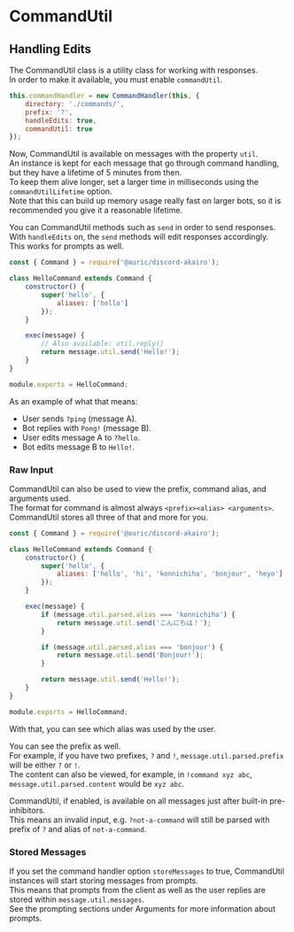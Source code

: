 # CommandUtil

## Handling Edits

The CommandUtil class is a utility class for working with responses.  
In order to make it available, you must enable `commandUtil`.  

```js
this.commandHandler = new CommandHandler(this, {
    directory: './commands/',
    prefix: '?',
    handleEdits: true,
    commandUtil: true
});
```

Now, CommandUtil is available on messages with the property `util`.  
An instance is kept for each message that go through command handling, but they have a lifetime of 5 minutes from then.  
To keep them alive longer, set a larger time in milliseconds using the `commandUtilLifetime` option.  
Note that this can build up memory usage really fast on larger bots, so it is recommended you give it a reasonable lifetime.  

You can CommandUtil methods such as `send` in order to send responses.  
With `handleEdits` on, the `send` methods will edit responses accordingly.  
This works for prompts as well.  

```js
const { Command } = require('@auric/discord-akairo');

class HelloCommand extends Command {
    constructor() {
        super('hello', {
            aliases: ['hello']
        });
    }

    exec(message) {
        // Also available: util.reply()
        return message.util.send('Hello!');
    }
}

module.exports = HelloCommand;
```

As an example of what that means:  

- User sends `?ping` (message A).
- Bot replies with `Pong!` (message B).
- User edits message A to `?hello`.
- Bot edits message B to `Hello!`.

### Raw Input

CommandUtil can also be used to view the prefix, command alias, and arguments used.  
The format for command is almost always `<prefix><alias> <arguments>`.  
CommandUtil stores all three of that and more for you.  

```js
const { Command } = require('@auric/discord-akairo');

class HelloCommand extends Command {
    constructor() {
        super('hello', {
            aliases: ['hello', 'hi', 'konnichiha', 'bonjour', 'heyo']
        });
    }

    exec(message) {
        if (message.util.parsed.alias === 'konnichiha') {
            return message.util.send('こんにちは！');
        }

        if (message.util.parsed.alias === 'bonjour') {
            return message.util.send('Bonjour!');
        }

        return message.util.send('Hello!');
    }
}

module.exports = HelloCommand;
```

With that, you can see which alias was used by the user.  

You can see the prefix as well.  
For example, if you have two prefixes, `?` and `!`, `message.util.parsed.prefix` will be either `?` or `!`.  
The content can also be viewed, for example, in `!command xyz abc`, `message.util.parsed.content` would be `xyz abc`.  

CommandUtil, if enabled, is available on all messages just after built-in pre-inhibitors.  
This means an invalid input, e.g. `?not-a-command` will still be parsed with prefix of `?` and alias of `not-a-command`.  

### Stored Messages

If you set the command handler option `storeMessages` to true, CommandUtil instances will start storing messages from prompts.  
This means that prompts from the client as well as the user replies are stored within `message.util.messages`.  
See the prompting sections under Arguments for more information about prompts.
